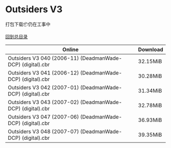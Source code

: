 # Outsiders V3

打包下载📦仍在工事中

[回到总目录](/Catalogs.md)







Online | Download
--- | ---
Outsiders V3 040 (2006-11) (DeadmanWade-DCP) (digital).cbr | 32.15MiB
Outsiders V3 041 (2006-12) (DeadmanWade-DCP) (digital).cbr | 30.28MiB
Outsiders V3 042 (2007-01) (DeadmanWade-DCP) (digital).cbr | 31.34MiB
Outsiders V3 043 (2007-02) (DeadmanWade-DCP) (digital).cbr | 32.78MiB
Outsiders V3 047 (2007-06) (DeadmanWade-DCP) (digital).cbr | 36.93MiB
Outsiders V3 048 (2007-07) (DeadmanWade-DCP) (digital).cbr | 39.35MiB